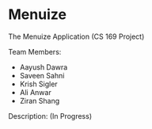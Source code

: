 Menuize
=======

The Menuize Application (CS 169 Project)

Team Members:
- Aayush Dawra
- Saveen Sahni
- Krish Sigler
- Ali Anwar
- Ziran Shang

Description: (In Progress)